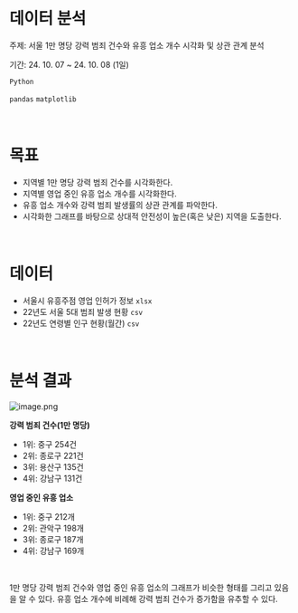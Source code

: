 # 데이터 분석

주제: 서울 1만 명당 강력 범죄 건수와 유흥 업소 개수 시각화 및 상관 관계 분석

기간: 24. 10. 07 ~ 24. 10. 08 (1일)



`Python` 

`pandas` `matplotlib` 

<br>

# 목표

- 지역별 1만 명당 강력 범죄 건수를 시각화한다.
- 지역별 영업 중인 유흥 업소 개수를 시각화한다.
- 유흥 업소 개수와 강력 범죄 발생률의 상관 관계를 파악한다.
- 시각화한 그래프를 바탕으로 상대적 안전성이 높은(혹은 낮은) 지역을 도출한다.

<br>

# 데이터

- 서울시 유흥주점 영업 인허가 정보 `xlsx`
- 22년도 서울 5대 범죄 발생 현황 `csv`
- 22년도 연령별 인구 현황(월간) `csv`

<br>

# 분석 결과

![image.png](https://github.com/user-attachments/assets/6b65eaa9-fe32-486c-b0df-00d547fe8a4d)

**강력 범죄 건수(1만 명당)**

- 1위: 중구 254건
- 2위: 종로구 221건
- 3위: 용산구 135건
- 4위: 강남구 131건

**영업 중인 유흥 업소**

- 1위: 중구 212개
- 2위: 관악구 198개
- 3위: 종로구 187개
- 4위: 강남구 169개

<br>

1만 명당 강력 범죄 건수와 영업 중인 유흥 업소의 그래프가 비슷한 형태를 그리고 있음을 알 수 있다.
유흥 업소 개수에 비례해 강력 범죄 건수가 증가함을 유추할 수 있다.
